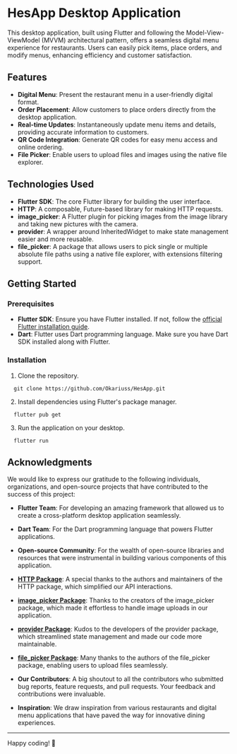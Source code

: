 # HesApp Desktop Application

This desktop application, built using Flutter and following the Model-View-ViewModel (MVVM) architectural pattern, offers a seamless digital menu experience for restaurants. Users can easily pick items, place orders, and modify menus, enhancing efficiency and customer satisfaction.

## Features

- **Digital Menu**: Present the restaurant menu in a user-friendly digital format.
- **Order Placement**: Allow customers to place orders directly from the desktop application.
- **Real-time Updates**: Instantaneously update menu items and details, providing accurate information to customers.
- **QR Code Integration**: Generate QR codes for easy menu access and online ordering.
- **File Picker**: Enable users to upload files and images using the native file explorer.

## Technologies Used

- **Flutter SDK**: The core Flutter library for building the user interface.
- **HTTP**: A composable, Future-based library for making HTTP requests.
- **image_picker**: A Flutter plugin for picking images from the image library and taking new pictures with the camera.
- **provider**: A wrapper around InheritedWidget to make state management easier and more reusable.
- **file_picker**: A package that allows users to pick single or multiple absolute file paths using a native file explorer, with extensions filtering support.

## Getting Started

### Prerequisites

- **Flutter SDK**: Ensure you have Flutter installed. If not, follow the [official Flutter installation guide](https://flutter.dev/docs/get-started/install).
- **Dart**: Flutter uses Dart programming language. Make sure you have Dart SDK installed along with Flutter.

### Installation

1. Clone the repository.
```
  git clone https://github.com/Okariuss/HesApp.git
```
2. Install dependencies using Flutter's package manager.
```
  flutter pub get
```
3. Run the application on your desktop.
```
  flutter run
```

## Acknowledgments

We would like to express our gratitude to the following individuals, organizations, and open-source projects that have contributed to the success of this project:

- **Flutter Team**: For developing an amazing framework that allowed us to create a cross-platform desktop application seamlessly.

- **Dart Team**: For the Dart programming language that powers Flutter applications.

- **Open-source Community**: For the wealth of open-source libraries and resources that were instrumental in building various components of this application.

- **[HTTP Package](https://pub.dev/packages/http)**: A special thanks to the authors and maintainers of the HTTP package, which simplified our API interactions.

- **[image_picker Package](https://pub.dev/packages/image_picker)**: Thanks to the creators of the image_picker package, which made it effortless to handle image uploads in our application.

- **[provider Package](https://pub.dev/packages/provider)**: Kudos to the developers of the provider package, which streamlined state management and made our code more maintainable.

- **[file_picker Package](https://pub.dev/packages/file_picker)**: Many thanks to the authors of the file_picker package, enabling users to upload files seamlessly.

- **Our Contributors**: A big shoutout to all the contributors who submitted bug reports, feature requests, and pull requests. Your feedback and contributions were invaluable.

- **Inspiration**: We draw inspiration from various restaurants and digital menu applications that have paved the way for innovative dining experiences.


---

Happy coding! 🚀





